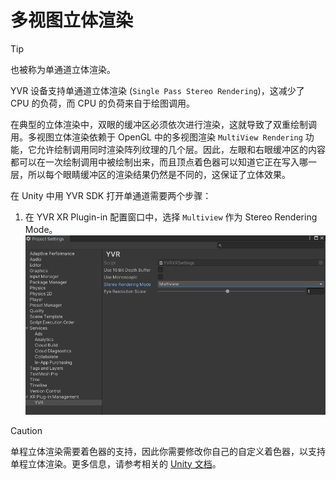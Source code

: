 # 多视图立体渲染

> [!TIP]
> 也被称为单通道立体渲染。

YVR 设备支持单通道立体渲染 (`Single Pass Stereo Rendering`)，这减少了 CPU 的负荷，而 CPU 的负荷来自于绘图调用。

在典型的立体渲染中，双眼的缓冲区必须依次进行渲染，这就导致了双重绘制调用。多视图立体渲染依赖于 OpenGL 中的多视图渲染 `MultiView Rendering` 功能，它允许绘制调用同时渲染阵列纹理的几个层。因此，左眼和右眼缓冲区的内容都可以在一次绘制调用中被绘制出来，而且顶点着色器可以知道它正在写入哪一层，所以每个眼睛缓冲区的渲染结果仍然是不同的，这保证了立体效果。

在 Unity 中用 YVR SDK 打开单通道需要两个步骤：
1. 在 YVR XR Plugin-in 配置窗口中，选择 `Multiview` 作为 Stereo Rendering Mode。
    ![启用 Multi View](MultiViewStereoRendering/2021-09-16-14-32-23.png)

> [!CAUTION]
> 单程立体渲染需要着色器的支持，因此你需要修改你自己的自定义着色器，以支持单程立体渲染。更多信息，请参考相关的 [Unity 文档](https://docs.unity3d.com/Manual/SinglePassInstancing.html)。